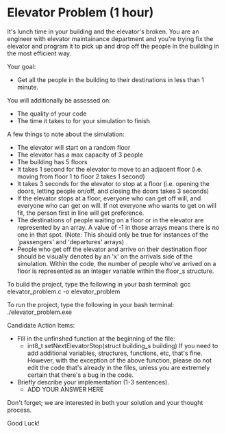 # Elevator Problem (1 hour)

It's lunch time in your building and the elevator's broken. You are an engineer with elevator maintainance department and
you're trying fix the elevator and program it to pick up and drop off the people in the building in the most efficient way.

Your goal:
- Get all the people in the building to their destinations in less than 1 minute.

You will additionally be assessed on:
- The quality of your code
- The time it takes to for your simulation to finish

A few things to note about the simulation:
- The elevator will start on a random floor
- The elevator has a max capacity of 3 people
- The building has 5 floors
- It takes 1 second for the elevator to move to an adjacent floor (i.e. moving from floor 1 to floor 2 takes 1 second)
- It takes 3 seconds for the elevator to stop at a floor (i.e. opening the doors, letting people on/off, and closing the
  doors takes 3 seconds)
- If the elevator stops at a floor, everyone who can get off will, and everyone who can get on will. If not everyone who
  wants to get on will fit, the person first in line will get preference.
- The destinations of people waiting on a floor or in the elevator are represented by an array. A value of -1 in those
  arrays means there is no one in that spot. (Note: This should only be true for instances of the 'passengers' and
  'departures' arrays)
- People who get off the elevator and arrive on their destination floor should be visually denoted by an 'x' on the
  arrivals side of the simulation. Within the code, the number of people who've arrived on a floor is represented as
  an integer variable within the floor_s structure.

To build the project, type the following in your bash terminal:
gcc elevator_problem.c -o elevator_problem

To run the project, type the following in your bash terminal:
./elevator_problem.exe

Candidate Action Items:
- Fill in the unfinshed function at the beginning of the file:
  - int8_t setNextElevatorStop(struct building_s building)
  If you need to add additional variables, structures, functions, etc, that's fine. However, with the exception of the
  above function, please do not edit the code that's already in the files, unless you are extremely certain that
  there's a bug in the code.
- Briefly describe your implementation (1-3 sentences).
  - ADD YOUR ANSWER HERE

Don't forget; we are interested in both your solution and your thought process.

Good Luck!
